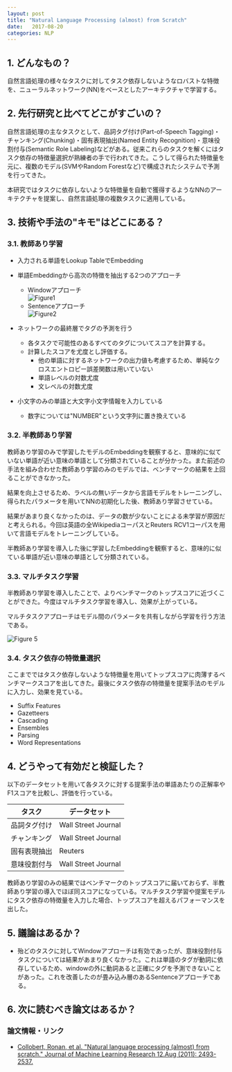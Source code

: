 ```yaml
---
layout: post
title: "Natural Language Processing (almost) from Scratch"
date:   2017-08-20
categories: NLP
---
```


## 1. どんなもの？

自然言語処理の様々なタスクに対してタスク依存しないようなロバストな特徴を、ニューラルネットワーク(NN)をベースとしたアーキテクチャで学習する。

## 2. 先行研究と比べてどこがすごいの？

自然言語処理の主なタスクとして、品詞タグ付け(Part-of-Speech Tagging)・チャンキング(Chunking)・固有表現抽出(Named Entity Recognition)・意味役割付与(Semantic Role Labeling)などがある。従来これらのタスクを解くにはタスク依存の特徴量選択が熟練者の手で行われてきた。こうして得られた特徴量を元に、複数のモデル(SVMやRandom Forestなど)で構成されたシステムで予測を行ってきた。

本研究ではタスクに依存しないような特徴量を自動で獲得するようなNNのアーキテクチャを提案し、自然言語処理の複数タスクに適用している。

## 3. 技術や手法の"キモ"はどこにある？

### 3.1. 教師あり学習

* 入力される単語をLookup TableでEmbedding

* 単語Embeddingから高次の特徴を抽出する2つのアプローチ
  * Windowアプローチ  
  ![Figure1](https://raw.githubusercontent.com/shunk031/paper-survey/master/images/NLP/Natural_Language_Processing_almost_from_Scratch/figure1.png)
  * Sentenceアプローチ  
  ![Figure2](https://raw.githubusercontent.com/shunk031/paper-survey/master/images/NLP/Natural_Language_Processing_almost_from_Scratch/figure2.png)
  
* ネットワークの最終層でタグの予測を行う
  * 各タスクで可能性のあるすべてのタグについてスコアを計算する。
  * 計算したスコアを尤度とし評価する。
	* 他の単語に対するネットワークの出力値も考慮するため、単純なクロスエントロピー誤差関数は用いていない
	* 単語レベルの対数尤度
	* 文レベルの対数尤度

* 小文字のみの単語と大文字小文字情報を入力している
  * 数字については"NUMBER"という文字列に置き換えている
  
### 3.2. 半教師あり学習

教師あり学習のみで学習したモデルのEmbeddingを観察すると、意味的に似ていない単語が近い意味の単語として分類されていることが分かった。また前述の手法を組み合わせた教師あり学習のみのモデルでは、ベンチマークの結果を上回ることができなかった。

結果を向上させるため、ラベルの無いデータから言語モデルをトレーニングし、得られたパラメータを用いてNNの初期化した後、教師あり学習させている。

結果があまり良くなかったのは、データの数が少ないことによる未学習が原因だと考えられる。今回は英語の全WikipediaコーパスとReuters RCV1コーパスを用いて言語モデルをトレーニングしている。

半教師あり学習を導入した後に学習したEmbeddingを観察すると、意味的に似ている単語が近い意味の単語として分類されている。

### 3.3. マルチタスク学習

半教師あり学習を導入したことで、よりベンチマークのトップスコアに近づくことができた。今度はマルチタスク学習を導入し、効果が上がっている。

マルチタスクアプローチはモデル間のパラメータを共有しながら学習を行う方法である。

![Figure 5](https://raw.githubusercontent.com/shunk031/paper-survey/master/images/NLP/Natural_Language_Processing_almost_from_Scratch/figure5.png)

### 3.4. タスク依存の特徴量選択

ここまでではタスク依存しないような特徴量を用いてトップスコアに肉薄するベンチマークスコアを出してきた。最後にタスク依存の特徴量を提案手法のモデルに入力し、効果を見ている。

* Suffix Features
* Gazetteers
* Cascading
* Ensembles
* Parsing
* Word Representations

## 4. どうやって有効だと検証した？

以下のデータセットを用いて各タスクに対する提案手法の単語あたりの正解率やF1スコアを比較し、評価を行っている。

| タスク       | データセット        |
|--------------|---------------------|
| 品詞タグ付け | Wall Street Journal |
| チャンキング | Wall Street Journal |
| 固有表現抽出 | Reuters             |
| 意味役割付与 | Wall Street Journal |

教師あり学習のみの結果ではベンチマークのトップスコアに届いておらず、半教師あり学習の導入でほぼ同スコアになっている。マルチタスク学習や提案モデルにタスク依存の特徴量を入力した場合、トップスコアを超えるパフォーマンスを出した。

## 5. 議論はあるか？

* 殆どのタスクに対してWindowアプローチは有効であったが、意味役割付与タスクについては結果があまり良くなかった。これは単語のタグが動詞に依存しているため、windowの外に動詞あると正確にタグを予測できないことがあった。これを改善したのが畳み込み層のあるSentenceアプローチである。

## 6. 次に読むべき論文はあるか？

### 論文情報・リンク

* [Collobert, Ronan, et al. "Natural language processing (almost) from scratch." Journal of Machine Learning Research 12.Aug (2011): 2493-2537.](http://www.jmlr.org/papers/volume12/collobert11a/collobert11a.pdf)
